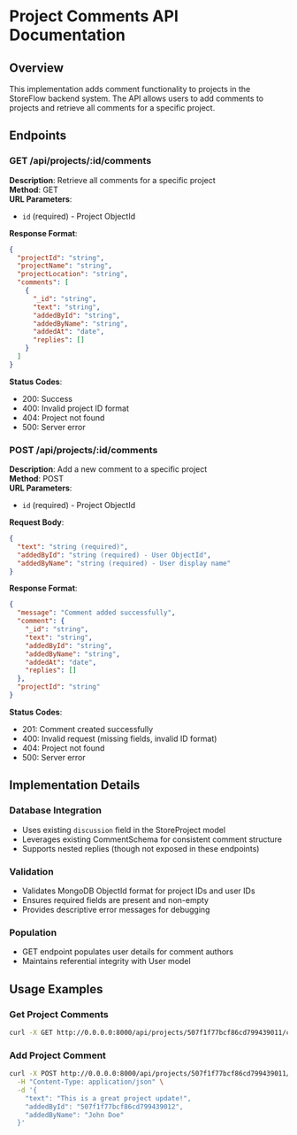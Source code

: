 # Project Comments API Documentation

## Overview
This implementation adds comment functionality to projects in the StoreFlow backend system. The API allows users to add comments to projects and retrieve all comments for a specific project.

## Endpoints

### GET /api/projects/:id/comments
**Description**: Retrieve all comments for a specific project  
**Method**: GET  
**URL Parameters**: 
- `id` (required) - Project ObjectId

**Response Format**:
```json
{
  "projectId": "string",
  "projectName": "string", 
  "projectLocation": "string",
  "comments": [
    {
      "_id": "string",
      "text": "string",
      "addedById": "string",
      "addedByName": "string", 
      "addedAt": "date",
      "replies": []
    }
  ]
}
```

**Status Codes**:
- 200: Success
- 400: Invalid project ID format
- 404: Project not found
- 500: Server error

### POST /api/projects/:id/comments
**Description**: Add a new comment to a specific project  
**Method**: POST  
**URL Parameters**:
- `id` (required) - Project ObjectId

**Request Body**:
```json
{
  "text": "string (required)",
  "addedById": "string (required) - User ObjectId", 
  "addedByName": "string (required) - User display name"
}
```

**Response Format**:
```json
{
  "message": "Comment added successfully",
  "comment": {
    "_id": "string",
    "text": "string",
    "addedById": "string",
    "addedByName": "string",
    "addedAt": "date", 
    "replies": []
  },
  "projectId": "string"
}
```

**Status Codes**:
- 201: Comment created successfully
- 400: Invalid request (missing fields, invalid ID format)
- 404: Project not found
- 500: Server error

## Implementation Details

### Database Integration
- Uses existing `discussion` field in the StoreProject model
- Leverages existing CommentSchema for consistent comment structure
- Supports nested replies (though not exposed in these endpoints)

### Validation
- Validates MongoDB ObjectId format for project IDs and user IDs
- Ensures required fields are present and non-empty
- Provides descriptive error messages for debugging

### Population
- GET endpoint populates user details for comment authors
- Maintains referential integrity with User model

## Usage Examples

### Get Project Comments
```bash
curl -X GET http://0.0.0.0:8000/api/projects/507f1f77bcf86cd799439011/comments
```

### Add Project Comment
```bash
curl -X POST http://0.0.0.0:8000/api/projects/507f1f77bcf86cd799439011/comments \
  -H "Content-Type: application/json" \
  -d '{
    "text": "This is a great project update!",
    "addedById": "507f1f77bcf86cd799439012", 
    "addedByName": "John Doe"
  }'
```